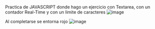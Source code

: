 Practica de JAVASCRIPT donde hago un ejercicio con Textarea, con un contador Real-Time y con un limite de caracteres
![image](https://github.com/user-attachments/assets/77d99b62-2694-43fd-b88a-3478b150cb97)

Al completarse se entorna rojo
![image](https://github.com/user-attachments/assets/901afeb9-1d11-44db-b3aa-6477462d73fb)


